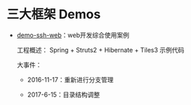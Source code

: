 # 三大框架 Demos

- [demo-ssh-web](https://github.com/lgfei/demos/tree/master/demo-ssh/demo-ssh-web)：web开发综合使用案例
	
	工程概述： Spring + Struts2 + Hibernate + Tiles3 示例代码

	大事件：

	- 2016-11-17：重新进行分支管理

	- 2017-6-15：目录结构调整
